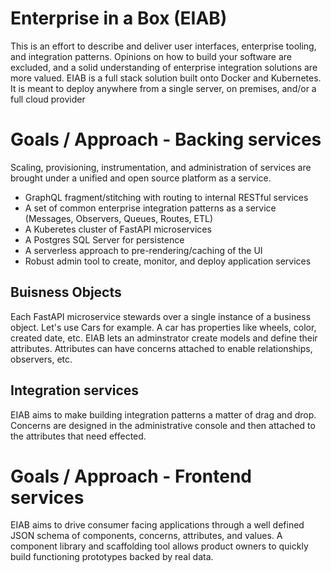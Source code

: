 # Enterprise in a Box (EIAB)


This is an effort to describe and deliver user interfaces, enterprise tooling, and integration patterns. Opinions on how to build your software are excluded, and a solid understanding of enterprise integration solutions are more valued. EIAB is a full stack solution built onto Docker and Kubernetes. It is meant to deploy anywhere from a single server, on premises, and/or a full cloud provider

# Goals / Approach - Backing services

Scaling, provisioning, instrumentation, and administration of services are brought under a unified and open source platform as a service.

- GraphQL fragment/stitching with routing to internal RESTful services
- A set of common enterprise integration patterns as a service (Messages, Observers, Queues, Routes, ETL)
- A Kuberetes cluster of FastAPI microservices
- A Postgres SQL Server for persistence
- A serverless approach to pre-rendering/caching of the UI
- Robust admin tool to create, monitor, and deploy application services

## Buisness Objects

Each FastAPI microservice stewards over a single instance of a business object. Let's use Cars for example. A car has properties like wheels, color, created date, etc. EIAB lets an adminstrator create models and define their attributes. Attributes can have concerns attached to enable relationships, observers, etc.

## Integration services

EIAB aims to make building integration patterns a matter of drag and drop. Concerns are designed in the administrative console and then attached to the attributes that need effected.


# Goals / Approach - Frontend services

EIAB aims to drive consumer facing applications through a well defined JSON schema of components, concerns, attributes, and values. A component library and scaffolding tool allows product owners to quickly build functioning prototypes backed by real data.
